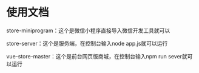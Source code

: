# 使用文档

store-miniprogram：这个是微信小程序直接导入微信开发工具就可以


store-server：这个是服务端，在控制台输入node app.js就可以运行



vue-store-master：这个是前台网页版商城，在控制台输入npm run sever就可以运行